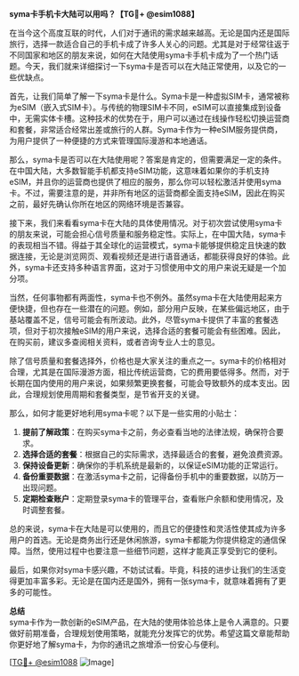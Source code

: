 **syma卡手机卡大陆可以用吗？【TG💪+ @esim1088】**

在当今这个高度互联的时代，人们对于通讯的需求越来越高。无论是国内还是国际旅行，选择一款适合自己的手机卡成了许多人关心的问题。尤其是对于经常往返于不同国家和地区的朋友来说，如何在大陆使用syma卡手机卡成为了一个热门话题。今天，我们就来详细探讨一下syma卡是否可以在大陆正常使用，以及它的一些优缺点。

首先，让我们简单了解一下syma卡是什么。Syma卡是一种虚拟SIM卡，通常被称为eSIM（嵌入式SIM卡）。与传统的物理SIM卡不同，eSIM可以直接集成到设备中，无需实体卡槽。这种技术的优势在于，用户可以通过在线操作轻松切换运营商和套餐，非常适合经常出差或旅行的人群。Syma卡作为一种eSIM服务提供商，为用户提供了一种便捷的方式来管理国际漫游和本地通话。

那么，syma卡是否可以在大陆使用呢？答案是肯定的，但需要满足一定的条件。在中国大陆，大多数智能手机都支持eSIM功能，这意味着如果你的手机支持eSIM，并且你的运营商也提供了相应的服务，那么你可以轻松激活并使用syma卡。不过，需要注意的是，并非所有地区的运营商都全面支持eSIM，因此在购买之前，最好先确认你所在地区的网络环境是否兼容。

接下来，我们来看看syma卡在大陆的具体使用情况。对于初次尝试使用syma卡的朋友来说，可能会担心信号质量和服务稳定性。实际上，在中国大陆，syma卡的表现相当不错。得益于其全球化的运营模式，syma卡能够提供稳定且快速的数据连接，无论是浏览网页、观看视频还是进行语音通话，都能获得良好的体验。此外，syma卡还支持多种语言界面，这对于习惯使用中文的用户来说无疑是一个加分项。

当然，任何事物都有两面性，syma卡也不例外。虽然syma卡在大陆使用起来方便快捷，但也存在一些潜在的问题。例如，部分用户反映，在某些偏远地区，由于基站覆盖不足，信号可能会有所波动。此外，尽管syma卡提供了丰富的套餐选项，但对于初次接触eSIM的用户来说，选择合适的套餐可能会有些困难。因此，在购买前，建议多查阅相关资料，或者咨询专业人士的意见。

除了信号质量和套餐选择外，价格也是大家关注的重点之一。syma卡的价格相对合理，尤其是在国际漫游方面，相比传统运营商，它的费用要低得多。然而，对于长期在国内使用的用户来说，如果频繁更换套餐，可能会导致额外的成本支出。因此，合理规划使用周期和套餐类型，是节省开支的关键。

那么，如何才能更好地利用syma卡呢？以下是一些实用的小贴士：

1. **提前了解政策**：在购买syma卡之前，务必查看当地的法律法规，确保符合要求。
2. **选择合适的套餐**：根据自己的实际需求，选择最适合的套餐，避免浪费资源。
3. **保持设备更新**：确保你的手机系统是最新的，以保证eSIM功能的正常运行。
4. **备份重要数据**：在激活syma卡之前，记得备份手机中的重要数据，以防万一出现问题。
5. **定期检查账户**：定期登录syma卡的管理平台，查看账户余额和使用情况，及时调整套餐。

总的来说，syma卡在大陆是可以使用的，而且它的便捷性和灵活性使其成为许多用户的首选。无论是商务出行还是休闲旅游，syma卡都能为你提供稳定的通信保障。当然，使用过程中也要注意一些细节问题，这样才能真正享受到它的便利。

最后，如果你对syma卡感兴趣，不妨试试看。毕竟，科技的进步让我们的生活变得更加丰富多彩。无论是在国内还是国外，拥有一张syma卡，就意味着拥有了更多的可能性。

**总结**  
syma卡作为一款创新的eSIM产品，在大陆的使用体验总体上是令人满意的。只要做好前期准备，合理规划使用策略，就能充分发挥它的优势。希望这篇文章能帮助你更好地了解syma卡，为你的通讯之旅增添一份安心与便利。

[[TG💪+ @esim1088](https://t.me/s/esim1088) ![Image](https://i.postimg.cc/4NQfJmqS/Snipaste-2025-05-13-00-14-12.png)]